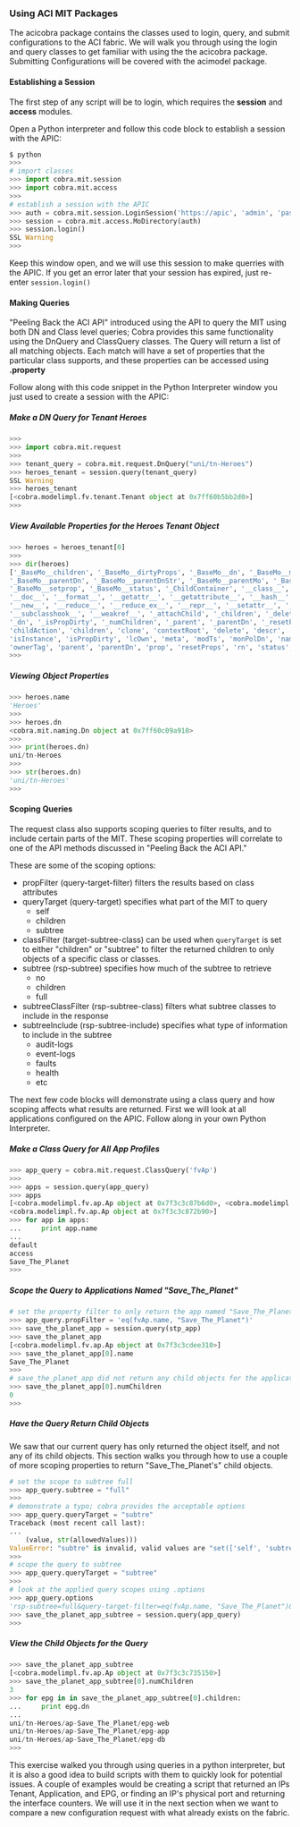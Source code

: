 ### Using ACI MIT Packages
The acicobra package contains the classes used to login, query, and submit configurations to the ACI fabric. We will walk you through using the login and query classes to get familiar with using the the acicobra package. Submitting Configurations will be covered with the acimodel package.

#### Establishing a Session
The first step of any script will be to login, which requires the **session** and **access** modules.

Open a Python interpreter and follow this code block to establish a session with the APIC:
```python
$ python
>>> 
# import classes
>>> import cobra.mit.session
>>> import cobra.mit.access
>>> 
# establish a session with the APIC
>>> auth = cobra.mit.session.LoginSession('https://apic', 'admin', 'password')
>>> session = cobra.mit.access.MoDirectory(auth)
>>> session.login()
SSL Warning
>>> 
```

Keep this window open, and we will use this session to make querries with the APIC. If you get an error later that your session has expired, just re-enter `session.login()`

#### Making Queries
"Peeling Back the ACI API" introduced using the API to query the MIT using both DN and Class level queries; Cobra provides this same functionality using the DnQuery and ClassQuery classes. The Query will return a list of all matching objects. Each match will have a set of properties that the particular class supports, and these properties can be accessed using **.property**

Follow along with this code snippet in the Python Interpreter window you just used to create a session with the APIC:

##### Make a DN Query for Tenant Heroes
```python
>>> 
>>> import cobra.mit.request
>>> 
>>> tenant_query = cobra.mit.request.DnQuery("uni/tn-Heroes")
>>> heroes_tenant = session.query(tenant_query)
SSL Warning
>>> heroes_tenant
[<cobra.modelimpl.fv.tenant.Tenant object at 0x7ff60b5bb2d0>]
>>>
```

##### View Available Properties for the Heroes Tenant Object
```python
>>> heroes = heroes_tenant[0]
>>> 
>>> dir(heroes)
['_BaseMo__children', '_BaseMo__dirtyProps', '_BaseMo__dn', '_BaseMo__meta', '_BaseMo__modifyChild', 
'_BaseMo__parentDn', '_BaseMo__parentDnStr', '_BaseMo__parentMo', '_BaseMo__rn', '_BaseMo__setModified', 
'_BaseMo__setprop', '_BaseMo__status', '_ChildContainer', '__class__', '__delattr__', '__dict__', 
'__doc__', '__format__', '__getattr__', '__getattribute__', '__hash__', '__init__', '__module__', 
'__new__', '__reduce__', '__reduce_ex__', '__repr__', '__setattr__', '__sizeof__', '__str__', 
'__subclasshook__', '__weakref__', '_attachChild', '_children', '_delete', '_detachChild', '_dirtyProps', 
'_dn', '_isPropDirty', '_numChildren', '_parent', '_parentDn', '_resetProps', '_rn', '_setParent', '_status', 
'childAction', 'children', 'clone', 'contextRoot', 'delete', 'descr', 'dirtyProps', 'dn', 
'isInstance', 'isPropDirty', 'lcOwn', 'meta', 'modTs', 'monPolDn', 'name', 'numChildren', 'ownerKey', 
'ownerTag', 'parent', 'parentDn', 'prop', 'resetProps', 'rn', 'status', 'uid', 'update']
>>> 
```

##### Viewing Object Properties
```python
>>> heroes.name
'Heroes'
>>> 
>>> heroes.dn
<cobra.mit.naming.Dn object at 0x7ff60c09a910>
>>>
>>> print(heroes.dn)
uni/tn-Heroes
>>> 
>>> str(heroes.dn)
'uni/tn-Heroes'
>>> 
```

#### Scoping Queries
The request class also supports scoping queries to filter results, and to include certain parts of the MIT. These scoping properties will correlate to one of the API methods discussed in "Peeling Back the ACI API."

These are some of the scoping options:

*  propFilter (query-target-filter) filters the results based on class attributes
*  queryTarget (query-target) specifies what part of the MIT to query
    -  self
    -  children
    -  subtree
*  classFilter (target-subtree-class) can be used when `queryTarget` is set to either "children" or "subtree" to filter the returned children to only objects of a specific class or classes.
*  subtree (rsp-subtree) specifies how much of the subtree to retrieve
    -  no
    -  children
    -  full
*  subtreeClassFilter (rsp-subtree-class) filters what subtree classes to include in the response
*  subtreeInclude (rsp-subtree-include) specifies what type of information to include in the subtree
    -  audit-logs
    -  event-logs
    -  faults
    -  health
    -  etc

The next few code blocks will demonstrate using a class query and how scoping affects what results are returned. First we will look at all applications configured on the APIC. Follow along in your own Python Interpreter.

##### Make a Class Query for All App Profiles
```python
>>> app_query = cobra.mit.request.ClassQuery('fvAp')
>>> 
>>> apps = session.query(app_query)
>>> apps
[<cobra.modelimpl.fv.ap.Ap object at 0x7f3c3c87b6d0>, <cobra.modelimpl.fv.ap.Ap object at 0x7f3c3c872a50>, 
<cobra.modelimpl.fv.ap.Ap object at 0x7f3c3c872b90>]
>>> for app in apps:
...     print app.name
... 
default
access
Save_The_Planet
>>>
```

##### Scope the Query to Applications Named "Save_The_Planet"
```python
# set the property filter to only return the app named "Save_The_Planet"
>>> app_query.propFilter = 'eq(fvAp.name, "Save_The_Planet")'
>>> save_the_planet_app = session.query(stp_app)
>>> save_the_planet_app
[<cobra.modelimpl.fv.ap.Ap object at 0x7f3c3cdee310>]
>>> save_the_planet_app[0].name
Save_The_Planet
>>> 
# save_the_planet_app did not return any child objects for the application
>>> save_the_planet_app[0].numChildren
0
>>> 
```

##### Have the Query Return Child Objects
We saw that our current query has only returned the object itself, and not any of its child objects. This section walks you through how to use a couple of more scoping properties to return "Save_The_Planet's" child objects.
```python
# set the scope to subtree full
>>> app_query.subtree = "full"
>>> 
# demonstrate a typo; cobra provides the acceptable options
>>> app_query.queryTarget = "subtre"
Traceback (most recent call last):
...
    (value, str(allowedValues)))
ValueError: "subtre" is invalid, valid values are "set(['self', 'subtree', 'children'])"
>>>
# scope the query to subtree
>>> app_query.queryTarget = "subtree"
>>> 
# look at the applied query scopes using .options
>>> app_query.options
'rsp-subtree=full&query-target-filter=eq(fvAp.name, "Save_The_Planet")&query-target=subtree'
>>> save_the_planet_app_subtree = session.query(app_query)
>>> 
```

##### View the Child Objects for the Query
```python
>>> save_the_planet_app_subtree
[<cobra.modelimpl.fv.ap.Ap object at 0x7f3c3c735150>]
>>> save_the_planet_app_subtree[0].numChildren
3
>>> for epg in in save_the_planet_app_subtree[0].children:
...     print epg.dn
... 
uni/tn-Heroes/ap-Save_The_Planet/epg-web
uni/tn-Heroes/ap-Save_The_Planet/epg-app
uni/tn-Heroes/ap-Save_The_Planet/epg-db
>>> 
```

This exercise walked you through using queries in a python interpreter, but it is also a good idea to build scripts with them to quickly look for potential issues. A couple of examples would be creating a script that returned an IPs Tenant, Application, and EPG, or finding an IP's physical port and returning the interface counters. We will use it in the next section when we want to compare a new configuration request with what already exists on the fabric.
